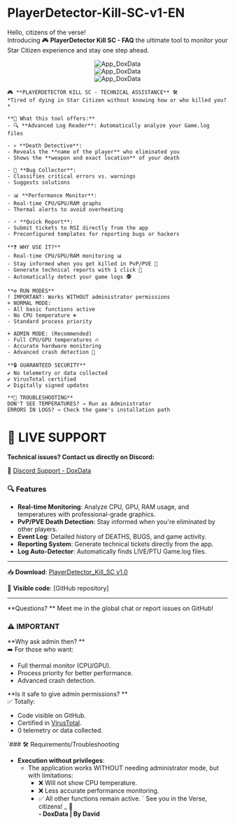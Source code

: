 # PlayerDetector-Kill-SC-v1-EN
Hello, citizens of the verse!  
Introducing 🎮 **PlayerDetector Kill SC - FAQ**
the ultimate tool to monitor your Star Citizen experience and stay one step ahead.  
<div align="center">
  <img src="https://github.com/user-attachments/assets/1ab314f6-f128-4ab1-8a60-73c273cea824" alt="App_DoxData">
</div>

<div align="center">
  <img src="https://github.com/user-attachments/assets/33299c02-0f43-43f2-b684-87fe425f52ec" alt="App_DoxData">
</div>

<div align="center">
  <img src="https://github.com/user-attachments/assets/7466e142-069b-4b5c-ab49-f966897e663b" alt="App_DoxData">
</div>


```
🎮 **PLAYERDETECTOR KILL SC - TECHNICAL ASSISTANCE** 🛠️
*Tired of dying in Star Citizen without knowing how or who killed you?*

**🚀 What this tool offers:**
- 🔍 **Advanced Log Reader**: Automatically analyze your Game.log files

- 💀 **Death Detective**:
- Reveals the **name of the player** who eliminated you
- Shows the **weapon and exact location** of your death

- 🚨 **Bug Collector**:
- Classifies critical errors vs. warnings
- Suggests solutions

- 📊 **Performance Monitor**:
- Real-time CPU/GPU/RAM graphs
- Thermal alerts to avoid overheating

- ⚡ **Quick Report**:
- Submit tickets to RSI directly from the app
- Preconfigured templates for reporting bugs or hackers

**❓ WHY USE IT?**
- Real-time CPU/GPU/RAM monitoring 📊
- Stay informed when you get killed in PvP/PVE 🔔
- Generate technical reports with 1 click 📄
- Automatically detect your game logs 🕵️
```
```
**⚙️ RUN MODES**
! IMPORTANT: Works WITHOUT administrator permissions
+ NORMAL MODE:
- All basic functions active
- No CPU temperature ❄️
- Standard process priority
```
```
+ ADMIN MODE: (Recommended)
- Full CPU/GPU temperatures 🔥
- Accurate hardware monitoring
- Advanced crash detection 🚨
```

```
**🔒 GUARANTEED SECURITY**
✔️ No telemetry or data collected
✔️ VirusTotal certified
✔️ Digitally signed updates
```
```
**🚨 TROUBLESHOOTING**
DON'T SEE TEMPERATURES? → Run as Administrator
ERRORS IN LOGS? → Check the game's installation path
```
# 💬 LIVE SUPPORT

**Technical issues? Contact us directly on Discord:**

🔗 [Discord Support - DoxData](https://discord.com/users/721814914032992296)

### 🔍 **Features**
- **Real-time Monitoring**: Analyze CPU, GPU, RAM usage, and temperatures with professional-grade graphics.
- **PvP/PVE Death Detection**: Stay informed when you're eliminated by other players.
- **Event Log**: Detailed history of DEATHS, BUGS, and game activity.
- **Reporting System**: Generate technical tickets directly from the app.
- **Log Auto-Detector**: Automatically finds LIVE/PTU Game.log files.

---
📥 **Download**: [PlayerDetector_Kill_SC v1.0](ENLACE)

📜 **Visible code**: [GitHub repository]

---
**Questions? ** Meet me in the global chat or report issues on GitHub!  

### ⚠️ **IMPORTANT**
**Why ask admin then? **  
➡️ For those who want:  
- Full thermal monitor (CPU/GPU).  
- Process priority for better performance.  
- Advanced crash detection.  

**Is it safe to give admin permissions? **  
✅ Totally:  
- Code visible on GitHub.  
- Certified in [VirusTotal](https://www.virustotal.com/gui/home/upload).  
- 0 telemetry or data collected.  

`### 🛠️ Requirements/Troubleshooting
- **Execution without privileges**:  
  - The application works WITHOUT needing administrator mode, but with limitations:  
    - ❌ Will not show CPU temperature.  
    - ❌ Less accurate performance monitoring.  
    - ✅ All other functions remain active.
`
See you in the Verse, citizens! _ 🚀   
**- DoxData | By David**
